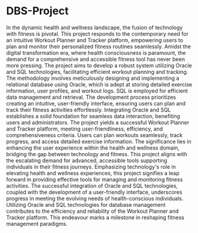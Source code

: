 # DBS-Project
In the dynamic health and wellness landscape, the fusion of technology with fitness is pivotal. This project responds to the contemporary need for an intuitive Workout Planner and Tracker platform, empowering users to plan and monitor their personalized fitness routines seamlessly. Amidst the digital transformation era, where health consciousness is paramount, the demand for a comprehensive and accessible fitness tool has never been more pressing. The project aims to develop a robust system utilizing Oracle and SQL technologies, facilitating efficient workout planning and tracking.
The methodology involves meticulously designing and implementing a relational database using Oracle, which is adept at storing detailed exercise information, user profiles, and workout logs. SQL is employed for efficient data management and retrieval. The development process prioritizes creating an intuitive, user-friendly interface, ensuring users can plan and track their fitness activities effortlessly. Integrating Oracle and SQL establishes a solid foundation for seamless data interaction, benefiting users and administrators.
The project yields a successful Workout Planner and Tracker platform, meeting user-friendliness, efficiency, and comprehensiveness criteria. Users can plan workouts seamlessly, track progress, and access detailed exercise information. The significance lies in enhancing the user experience within the health and wellness domain, bridging the gap between technology and fitness. This project aligns with the escalating demand for advanced, accessible tools supporting individuals in their fitness journeys.
Emphasizing technology's role in elevating health and wellness experiences, this project signifies a leap forward in providing effective tools for managing and monitoring fitness activities. The successful integration of Oracle and SQL technologies, coupled with the development of a user-friendly interface, underscores progress in meeting the evolving needs of health-conscious individuals. Utilizing Oracle and SQL technologies for database management contributes to the efficiency and reliability of the Workout Planner and Tracker platform. This endeavour marks a milestone in reshaping fitness management paradigms.

